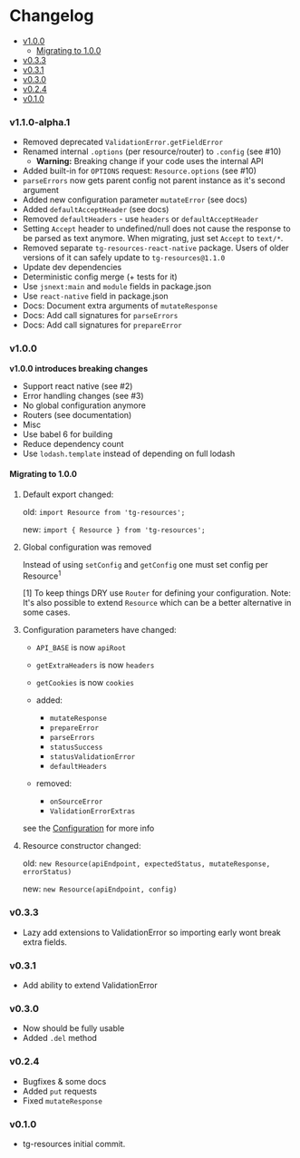 <!-- START doctoc generated TOC please keep comment here to allow auto update -->
<!-- DON'T EDIT THIS SECTION, INSTEAD RE-RUN doctoc TO UPDATE -->
# Changelog

- [v1.0.0](#v100)
  - [Migrating to 1.0.0](#migrating-to-100)
- [v0.3.3](#v033)
- [v0.3.1](#v031)
- [v0.3.0](#v030)
- [v0.2.4](#v024)
- [v0.1.0](#v010)

<!-- END doctoc generated TOC please keep comment here to allow auto update -->

### v1.1.0-alpha.1


 * Removed deprecated `ValidationError.getFieldError`
 * Renamed internal `.options` (per resource/router) to `.config` (see #10)
   * **Warning:** Breaking change if your code uses the internal API
 * Added built-in for `OPTIONS` request: `Resource.options` (see #10)
 * `parseErrors` now gets parent config not parent instance as it's second
     argument
 * Added new configuration parameter `mutateError` (see docs)
 * Added `defaultAcceptHeader` (see docs)
 * Removed `defaultHeaders` - use `headers` or `defaultAcceptHeader`
 * Setting `Accept` header to undefined/null does not cause the response to be parsed as text anymore. When migrating, just set `Accept` to `text/*`.
 * Removed separate `tg-resources-react-native` package. Users of older
    versions of it can safely update to `tg-resources@1.1.0`
 * Update dev dependencies
 * Deterministic config merge (+ tests for it)
 * Use `jsnext:main` and `module` fields in package.json
 * Use `react-native` field in package.json
 * Docs: Document extra arguments of `mutateResponse`
 * Docs: Add call signatures for `parseErrors`
 * Docs: Add call signatures for `prepareError`

### v1.0.0

**v1.0.0 introduces breaking changes**

 * Support react native (see #2)
 * Error handling changes (see #3)
 * No global configuration anymore
 * Routers (see documentation)
 * Misc
  * Use babel 6 for building
  * Reduce dependency count
   * Use `lodash.template` instead of depending on full lodash

#### Migrating to 1.0.0

1. Default export changed:

   old: `import Resource from 'tg-resources';`

   new: `import { Resource } from 'tg-resources';`

2. Global configuration was removed

   Instead of using `setConfig` and `getConfig` one must set config per Resource<sup>1</sup>

   [1] To keep things DRY use `Router` for defining your configuration. Note: It's also possible to extend `Resource` which can be a better alternative in some cases.

3. Configuration parameters have changed:

   - `API_BASE` is now `apiRoot`
   - `getExtraHeaders` is now `headers`
   - `getCookies` is now `cookies`

   - added:
     - `mutateResponse`
     - `prepareError`
     - `parseErrors`
     - `statusSuccess`
     - `statusValidationError`
     - `defaultHeaders`

   - removed:
     - `onSourceError`
     - `ValidationErrorExtras`

   see the [Configuration](README.md#configuration) for more info

4. Resource constructor changed:

   old: `new Resource(apiEndpoint, expectedStatus, mutateResponse, errorStatus)`

   new: `new Resource(apiEndpoint, config)`

### v0.3.3

 * Lazy add extensions to ValidationError so importing early wont break extra fields.

### v0.3.1

  * Add ability to extend ValidationError

### v0.3.0

 * Now should be fully usable
 * Added `.del` method


### v0.2.4

 * Bugfixes & some docs
 * Added `put` requests
 * Fixed `mutateResponse`

### v0.1.0

  * tg-resources initial commit.
